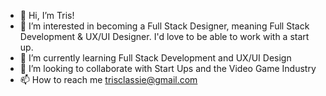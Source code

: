 - 👋 Hi, I’m Tris!
- 👀 I’m interested in becoming a Full Stack Designer, meaning Full Stack Development & UX/UI Designer. I'd love to be able to work with a start up.
- 🌱 I’m currently learning Full Stack Development and UX/UI Design
- 💞️ I’m looking to collaborate with Start Ups and the Video Game Industry
- 📫 How to reach me trisclassie@gmail.com 

<!---
theclassie/theclassie is a ✨ special ✨ repository because its `README.md` (this file) appears on your GitHub profile.
You can click the Preview link to take a look at your changes.
--->
